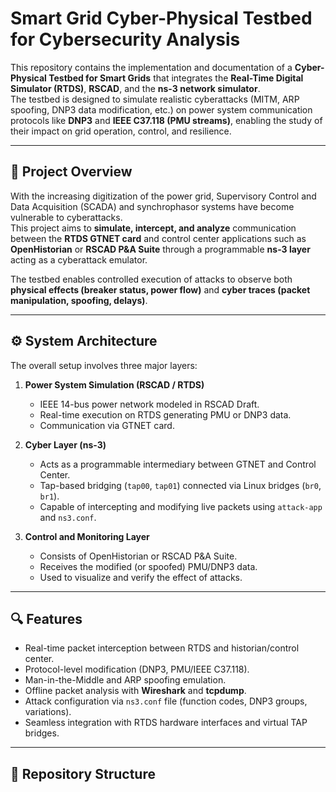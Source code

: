 # Smart Grid Cyber-Physical Testbed for Cybersecurity Analysis

This repository contains the implementation and documentation of a **Cyber-Physical Testbed for Smart Grids** that integrates the **Real-Time Digital Simulator (RTDS)**, **RSCAD**, and the **ns-3 network simulator**.  
The testbed is designed to simulate realistic cyberattacks (MITM, ARP spoofing, DNP3 data modification, etc.) on power system communication protocols like **DNP3** and **IEEE C37.118 (PMU streams)**, enabling the study of their impact on grid operation, control, and resilience.

---

## 🧠 Project Overview

With the increasing digitization of the power grid, Supervisory Control and Data Acquisition (SCADA) and synchrophasor systems have become vulnerable to cyberattacks.  
This project aims to **simulate, intercept, and analyze** communication between the **RTDS GTNET card** and control center applications such as **OpenHistorian** or **RSCAD P&A Suite** through a programmable **ns-3 layer** acting as a cyberattack emulator.

The testbed enables controlled execution of attacks to observe both **physical effects (breaker status, power flow)** and **cyber traces (packet manipulation, spoofing, delays)**.

---

## ⚙️ System Architecture

The overall setup involves three major layers:

1. **Power System Simulation (RSCAD / RTDS)**
   - IEEE 14-bus power network modeled in RSCAD Draft.
   - Real-time execution on RTDS generating PMU or DNP3 data.
   - Communication via GTNET card.

2. **Cyber Layer (ns-3)**
   - Acts as a programmable intermediary between GTNET and Control Center.
   - Tap-based bridging (`tap00`, `tap01`) connected via Linux bridges (`br0`, `br1`).
   - Capable of intercepting and modifying live packets using `attack-app` and `ns3.conf`.

3. **Control and Monitoring Layer**
   - Consists of OpenHistorian or RSCAD P&A Suite.
   - Receives the modified (or spoofed) PMU/DNP3 data.
   - Used to visualize and verify the effect of attacks.

---

## 🔍 Features

- Real-time packet interception between RTDS and historian/control center.
- Protocol-level modification (DNP3, PMU/IEEE C37.118).
- Man-in-the-Middle and ARP spoofing emulation.
- Offline packet analysis with **Wireshark** and **tcpdump**.
- Attack configuration via `ns3.conf` file (function codes, DNP3 groups, variations).
- Seamless integration with RTDS hardware interfaces and virtual TAP bridges.

---

## 🧩 Repository Structure
